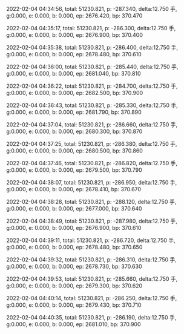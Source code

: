 2022-02-04 04:34:56, total: 51230.821, p: -287.340, delta:12.750 手, g:0.000, e: 0.000, b: 0.000, ep: 2676.420, bp: 370.470

2022-02-04 04:35:17, total: 51230.821, p: -286.300, delta:12.750 手, g:0.000, e: 0.000, b: 0.000, ep: 2676.900, bp: 370.400

2022-02-04 04:35:38, total: 51230.821, p: -286.400, delta:12.750 手, g:0.000, e: 0.000, b: 0.000, ep: 2678.480, bp: 370.610

2022-02-04 04:36:00, total: 51230.821, p: -285.440, delta:12.750 手, g:0.000, e: 0.000, b: 0.000, ep: 2681.040, bp: 370.810

2022-02-04 04:36:22, total: 51230.821, p: -284.700, delta:12.750 手, g:0.000, e: 0.000, b: 0.000, ep: 2682.500, bp: 370.900

2022-02-04 04:36:43, total: 51230.821, p: -285.330, delta:12.750 手, g:0.000, e: 0.000, b: 0.000, ep: 2681.790, bp: 370.890

2022-02-04 04:37:04, total: 51230.821, p: -286.660, delta:12.750 手, g:0.000, e: 0.000, b: 0.000, ep: 2680.300, bp: 370.870

2022-02-04 04:37:25, total: 51230.821, p: -286.380, delta:12.750 手, g:0.000, e: 0.000, b: 0.000, ep: 2680.500, bp: 370.860

2022-02-04 04:37:46, total: 51230.821, p: -286.820, delta:12.750 手, g:0.000, e: 0.000, b: 0.000, ep: 2679.500, bp: 370.790

2022-02-04 04:38:07, total: 51230.821, p: -286.950, delta:12.750 手, g:0.000, e: 0.000, b: 0.000, ep: 2678.410, bp: 370.670

2022-02-04 04:38:28, total: 51230.821, p: -288.120, delta:12.750 手, g:0.000, e: 0.000, b: 0.000, ep: 2677.000, bp: 370.640

2022-02-04 04:38:49, total: 51230.821, p: -287.980, delta:12.750 手, g:0.000, e: 0.000, b: 0.000, ep: 2676.900, bp: 370.610

2022-02-04 04:39:11, total: 51230.821, p: -286.720, delta:12.750 手, g:0.000, e: 0.000, b: 0.000, ep: 2678.480, bp: 370.650

2022-02-04 04:39:32, total: 51230.821, p: -286.310, delta:12.750 手, g:0.000, e: 0.000, b: 0.000, ep: 2678.730, bp: 370.630

2022-02-04 04:39:53, total: 51230.821, p: -285.660, delta:12.750 手, g:0.000, e: 0.000, b: 0.000, ep: 2679.300, bp: 370.620

2022-02-04 04:40:14, total: 51230.821, p: -286.250, delta:12.750 手, g:0.000, e: 0.000, b: 0.000, ep: 2679.430, bp: 370.710

2022-02-04 04:40:35, total: 51230.821, p: -286.190, delta:12.750 手, g:0.000, e: 0.000, b: 0.000, ep: 2681.010, bp: 370.900